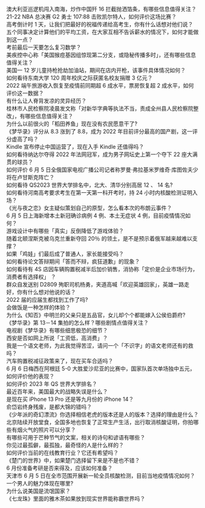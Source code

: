 澳大利亚巡逻机闯入南海，炒作中国歼 16 拦截抛洒箔条，有哪些信息值得关注？  
21-22 NBA 总决赛 G2 勇士 107:88 击败凯尔特人，如何评价这场比赛？  
高考倒计时 1 天，让我们把最好的祝福传递给高考生，你有什么话想对他们说？  
五个同事决定计算他们的平均工资，在大家互相不告诉薪水的情况下，如何才能做到这一点？  
考前最后一天要怎么复习数学？  
美疾控中心称「美国猴痘基因组惊现第二分支，或隐秘传播多时」，还有哪些信息值得关注？  
美国一 12 岁儿童持枪抢劫加油站，期间在店内开枪，该事件具体情况如何？  
如何看待东南大学 120 周年校庆之际获匿名校友捐赠 3 亿元？  
2022 端午旅游收入恢复至疫情前同期超 6 成水平，票房恢复超 2 成水平，如何评价这一数据？  
有什么让人脊背发凉的灵异经历？  
桂林市人民检察院凌晨发文称「对新华字典等执法不当，责成全州县人民检察院整改」，有哪些信息值得关注？  
为什么以前很火的「稻田养鱼」现在没有农民愿意干了?  
《梦华录》评分从 8.3 涨到了 8.8，成为 2022 年目前评分最高的国产剧，这一评分虚高了吗？  
Kindle 宣布停止中国运营了，现在入手 Kindle 还值得吗？  
如何看待纳达尔夺得 2022 年法网冠军，成为男子网坛史上第一个夺下 22 座大满贯的球员？  
如何评价 6 月 5 日全俄国家电视广播公司记者称罗曼·弗拉基米罗维奇·库图佐夫少将在卢甘斯克阵亡？  
如何看待 QS2023 世界大学排名中，北大、清华分别高居 12 、 14 名?  
如何看待河南高考要求考生在第一天第一科开考时，持 24 小时内核酸检测证明入场？  
《光与夜之恋》女主疑似策划自己的原型，怎么看本次的布朗云事件？  
6 月 5 日上海新增本土新冠确诊病例 4 例、本土无症状 4 例，目前疫情情况如何？  
游戏设计中有哪些「真实」反倒降低了游戏体验？  
随着北顿涅斯克被乌克兰重新夺回 20％ 的领土，是不是预示着俄军越来越难以支撑？  
如果「鸡娃」们最后成了普通人，家长能接受吗？  
如何看待论文答辩期间「答而不辩，疯狂道歉」的现象？  
如何看待有 4S 店因车辆购置税减半后加价销售，消协称「定价是企业市场行为，消费者有选择权」 ？  
群众自发送别 D2809 殉职司机杨勇，夹道高喊「欢迎英雄回家」，英雄一路走好，你有什么想对他说的话？  
2022 届的应届生都找到工作了吗?  
会做饭是一种怎样的体验？  
为什么《知否》中明兰的父亲只是五品官，女儿却个个都能嫁入公侯伯爵府?  
《梦华录》第 13－14 集拍的怎么样？哪些剧情点值得关注？  
电视剧《梦华录》有哪些细思极恐的细节？  
西安是否如网上所说「工资低，高消费」？  
我是一个语文老师，为此我觉得苦涩，请问一个「不识字」的语文老师还有的救吗？  
汽车购置税减征政策来了，现在买车合适吗？  
6 月 6 日梅西在阿根廷 5-0 大胜爱沙尼亚的比赛中，国家队首次单场独中五元，如何评价他的表现？  
如何评价 2023 年 QS 世界大学排名？  
最近百年来，美国最大的战略失误是什么？  
是现在买 iPhone 13 Pro 还是等九月份的 iPhone 14？  
俞岱岩终身残废，是都大锦的错吗？  
《少年派的奇幻漂流》你选择相信老虎的版本还是人的版本？选择的理由是什么？  
北京陆续开放堂食，全国多地也恢复了正常生产生活，出行取消核酸证明，你拍哪些有烟火气的照片可以分享？  
有哪些可用于芒种节气的文案，相关的诗句和谚语有哪些？  
你见过最孤僻，最孤独，最奇怪的人是什么样的？  
如何评价当前的在线教育行业？它还有希望吗？  
《楚门的世界》中，如果楚门选择留下来是不是也不错？  
6 月份准备考研是否来得及，应该如何准备？  
天津市 6 月 5 日在全市范围开展新一轮全员核酸检测，目前当地疫情情况如何？  
一个男人的魅力体现在哪里?  
为什么说美国是流氓国家？  
《七龙珠》里面的雅木茶如果放到现实世界能称霸世界吗？  
